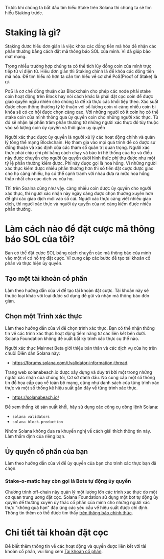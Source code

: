 Trước khi chúng ta bắt đầu tìm hiểu Stake trên Solana thì chúng ta sẽ tìm hiểu Staking trước.
# Staking là gì?
Staking đươc hiểu đơn giản là việc khóa các đồng tiền mã hóa để nhận các phần thưởng bằng cách đặt mã thông báo SOL của mình. Vì đã giúp bảo mật mạng.

Trong nhiều trường hợp chúng ta có thể tích lũy đồng coin của mình trực tiếp từ ví điện tử. Hiều đơn giản thì Staking chính là để khóa các đồng tiền mã hóa. Để tìm hiểu rõ hơn ta cần tìm hiểu về cơ chế PoS(Proof of Stake) là gì.

PoS là cơ chế đồng thuận của Blockchain cho phép các node phải stake coin hoạt động trên Block hay nói cách khác là phải đặt cọc coin để được giao quyền ngẫu nhiên cho chúng ta để xã thực các khối tiệp theo. Xác suất được chọn thông thường tỷ lệ thuận với số lượng coin vì càng nhiều coin bị khóa sẽ có cơ hội được chọn càng cao. Với những người có ít coin họ có thể stake coin của mình thông qua ủy quyển coin cho những người xác thực. Từ đó sẽ nhận lại phần trăm phần thưởng từ những người xác thực đó tùy thuộc vào số lượng coin ủy quyền và thời gian uy quyền

Người xác thực được ủy quyền là người xử lý các hoạt động chính và quản lý tổng thể mạng Blockchain. Họ tham gia vào mọi quá trình để có được sự đồng thuận và xác định của các tham số quản trị quan trọng. Người xác thực phải chịu chi phí bằng cách chạy và bảo trì hệ thống của họ và điều này được chuyển cho người ủy quyền dưới hình thức phí thu được như một tỷ lệ phần thưởng kiếm được. Phí này được gọi là hoa hồng. Vì những người xác thực kiếm được nhiều phần thưởng hơn thì số tiền đặt cược được giao cho họ càng nhiều, họ có thể cạnh tranh với nhau đưa ra mức hoa hồng thấp nhất cho các dịch vụ của họ.

Thì trên Soalna cũng như vậy. càng nhiều coin được ủy quyền cho người xác thực, thì người xác nhận này ngày càng được chọn thường xuyên hơn để ghi các giao dịch mới vào sổ cái. Người xác thực càng viết nhiều giao dịch, thì người xác thực và người ủy quyền của nó càng kiếm được nhiều phần thưởng.

# Làm cách nào để đặt cược mã thông báo SOL của tôi?
Bạn có thể đặt cược SOL bằng cách chuyển các mã thông báo của mình vào một ví có hỗ trợ đặt cược. Ví cung cấp các bước để tạo tài khoản cổ phần và thực hiện ủy quyền.

## Tạo một tài khoản cổ phần
Làm theo hướng dẫn của ví để tạo tài khoản đặt cược. Tài khoản này sẽ thuộc loại khác với loại được sử dụng để gửi và nhận mã thông báo đơn giản.

## Chọn một Trình xác thực
Làm theo hướng dẫn của ví để chọn trình xác thực. Bạn có thể nhận thông tin về các trình xác thực hoạt động tiềm năng từ các liên kết bên dưới. Solana Foundation không đề xuất bất kỳ trình xác thực cụ thể nào.

Người xác thực Mainnet Beta giới thiệu bản thân và các dịch vụ của họ trên chuỗi Diễn đàn Solana này:
- https://forums.solana.com/t/validator-information-thread.

Trang web solanabeach.io được xây dựng và duy trì bởi một trong những người xác nhận của chúng tôi, Cơ sở đánh dấu. Nó cung cấp một số thông tin đồ họa cấp cao về toàn bộ mạng, cũng như danh sách của từng trình xác thực và một số thống kê hiệu suất gần đây về từng trình xác thực.

- https://solanabeach.io/

Để xem thống kê sản xuất khối, hãy sử dụng các công cụ dòng lệnh Solana:

- `solana validators`
- `solana block-production`

Nhóm Solana không đưa ra khuyến nghị về cách giải thích thông tin này. Làm thẩm định của riêng bạn.

## Ủy quyền cổ phần của bạn

Làm theo hướng dẫn của ví để ủy quyền của bạn cho trình xác thực bạn đã chọn.

### Stake-o-matic hay còn gọi là Bots tự động ủy quyền

Chương trình off-chain này quản lý một lượng lớn các trình xác thực do một cơ quan trung ương đặt cọc. Solana Foundation sử dụng một bot tự động ủy quyền để thường xuyên ủy thác cổ phần của mình cho những người xác thực "không quá hạn" đáp ứng các yêu cầu về hiệu suất được chỉ định. Thông tin thêm có thể được tìm thấy [trên thông báo chính thức](https://forums.solana.com/t/stake-o-matic-delegation-matching-program/790).

# Chi tiết tài khoản đặt cọc

Để biết thêm thông tin về các hoạt động và quyền được liên kết với tài khoản cổ phần, vui lòng xem [Tài khoản cổ phần](https://github.com/nguyenxuanquang01/se06-24.5/blob/master/document/Solana/Staking/Stake_accounts.md).
